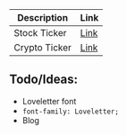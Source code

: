| Description | Link |
|-------------|------|
| Stock Ticker | [Link](https://kovasmccann.github.io/stonks.html) |
| Crypto Ticker | [Link](https://kovasmccann.github.io/crypto.html) |

## Todo/Ideas:

 - Loveletter font
  - ``font-family: Loveletter;``
 - Blog

